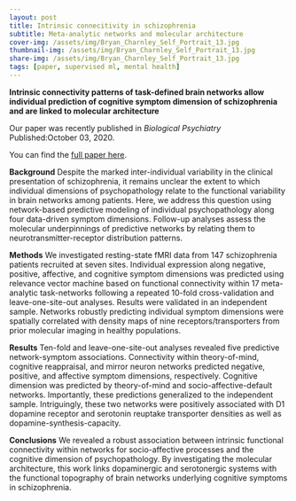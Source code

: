 ```yaml
---
layout: post
title: Intrinsic connecitivity in schizophrenia
subtitle: Meta-analytic networks and molecular architecture
cover-img: /assets/img/Bryan_Charnley_Self_Portrait_13.jpg
thumbnail-img: /assets/img/Bryan_Charnley_Self_Portrait_13.jpg
share-img: /assets/img/Bryan_Charnley_Self_Portrait_13.jpg
tags: [paper, supervised ml, mental health]
---
```


**Intrinsic connectivity patterns of task-defined brain networks allow individual prediction of cognitive symptom dimension of schizophrenia and are linked to molecular architecture**

Our paper was recently published in *Biological Psychiatry* Published:October 03, 2020. 

You can find the [full paper here](https://doi.org/10.1016/j.biopsych.2020.09.024).

**Background** 
Despite the marked inter-individual variability in the clinical presentation of schizophrenia, it remains unclear the extent to which individual dimensions of psychopathology relate to the functional variability in brain networks among patients. Here, we address this question using network-based predictive modeling of individual psychopathology along four data-driven symptom dimensions. Follow-up analyses assess the molecular underpinnings of predictive networks by relating them to neurotransmitter-receptor distribution patterns.

**Methods** 
We investigated resting-state fMRI data from 147 schizophrenia patients recruited at seven sites. Individual expression along negative, positive, affective, and cognitive symptom dimensions was predicted using relevance vector machine based on functional connectivity within 17 meta-analytic task-networks following a repeated 10-fold cross-validation and leave-one-site-out analyses. Results were validated in an independent sample. Networks robustly predicting individual symptom dimensions were spatially correlated with density maps of nine receptors/transporters from prior molecular imaging in healthy populations.

**Results** 
Ten-fold and leave-one-site-out analyses revealed five predictive network-symptom associations. Connectivity within theory-of-mind, cognitive reappraisal, and mirror neuron networks predicted negative, positive, and affective symptom dimensions, respectively. Cognitive dimension was predicted by theory-of-mind and socio-affective-default networks. Importantly, these predictions generalized to the independent sample. Intriguingly, these two networks were positively associated with D1 dopamine receptor and serotonin reuptake transporter densities as well as dopamine-synthesis-capacity.

**Conclusions** 
We revealed a robust association between intrinsic functional connectivity within networks for socio-affective processes and the cognitive dimension of psychopathology. By investigating the molecular architecture, this work links dopaminergic and serotonergic systems with the functional topography of brain networks underlying cognitive symptoms in schizophrenia.
